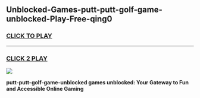 
## Unblocked-Games-putt-putt-golf-game-unblocked-Play-Free-qing0
<h3>
<a href="https://premium76.site?title=putt-putt-golf-game-unblocked&ref=23A">CLICK TO PLAY</a></h3>
<hr>

<h3>
<a href="https://premium76.site?title=putt-putt-golf-game-unblocked&ref=23A">CLICK 2 PLAY</a>
  
</h3>

<a href="https://premium76.site?title=putt-putt-golf-game-unblocked&ref=23A"><img src="https://clearcache.store/games.png"></a>


**putt-putt-golf-game-unblocked games unblocked: Your Gateway to Fun and Accessible Online Gaming**
